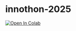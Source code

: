 # innothon-2025
[![Open In Colab](https://colab.research.google.com/assets/colab-badge.svg)](https://colab.research.google.com/drive/1s9UMFFaIaA0JOC5D8AoVQOG9O-A43oxy)
